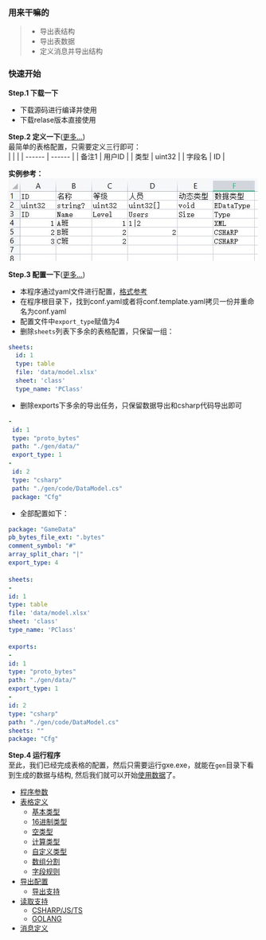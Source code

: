 ### __用来干嘛的__
> * 导出表结构  
> * 导出表数据
> * 定义消息并导出结构

### __快速开始__
__Step.1 下载一下__
* 下载源码进行编译并使用
* 下载relase版本直接使用

__Step.2 定义一下__([更多...](./doc/define.md))   
最简单的表格配置，只需要定义三行即可：  
|        |        |
| ------ | ------ |
| 备注1  | 用户ID |
| 类型   | uint32 |
| 字段名 | ID     |

__实例参考：__  
![图片](./doc/imgs/simple_xlsx.jpg)

__Step.3 配置一下__([更多...](./doc/config.md))
* 本程序通过yaml文件进行配置，[格式参考](https://wenku.baidu.com/view/34ef2502a6e9856a561252d380eb6294dd8822a4.html)
* 在程序根目录下，找到conf.yaml或者将conf.template.yaml拷贝一份并重命名为conf.yaml  
* 配置文件中`export_type`赋值为4
* 删除`sheets`列表下多余的表格配置，只保留一组：
``` yaml
sheets:
  id: 1
  type: table
  file: 'data/model.xlsx'
  sheet: 'class'
  type_name: 'PClass'
```

* 删除exports下多余的导出任务，只保留数据导出和csharp代码导出即可
``` yaml
-
 id: 1
 type: "proto_bytes"
 path: "./gen/data/"
 export_type: 1
-
 id: 2
 type: "csharp"
 path: "./gen/code/DataModel.cs"
 package: "Cfg"
 ``` 

 * 全部配置如下：
 ``` yaml
package: "GameData"
pb_bytes_file_ext: ".bytes"
comment_symbol: "#"
array_split_char: "|"
export_type: 4

sheets:
- 
 id: 1
 type: table
 file: 'data/model.xlsx'
 sheet: 'class'
 type_name: 'PClass'

exports:
-
 id: 1
 type: "proto_bytes"
 path: "./gen/data/"
 export_type: 1
-
 id: 2
 type: "csharp"
 path: "./gen/code/DataModel.cs"
 sheets: ""
 package: "Cfg"
```

__Step.4 运行程序__  
至此，我们已经完成表格的配置，然后只需要运行gxe.exe，就能在`gen`目录下看到生成的数据与结构, 然后我们就可以开始[使用数据](./doc/reader.md)了。  

- [程序参数](./doc/arguments.md)
- [表格定义](./doc/define.md)
  - [基本类型](./doc/field_types.md#基本类型)
  - [16进制类型](./doc/field_types.md#bytes)
  - [空类型](./doc/field_types.md#void)
  - [计算类型](./doc/field_types.md#计算)
  - [自定义类型](./doc/field_types.md#自定义)
  - [数组分割](./doc/field_types.md#分隔符)
  - [字段规则](./doc/field_types.md#规则)
- [导出配置](./doc/config.md)
  - [导出支持](./doc/export_types.md)
- [读取支持](./doc/reader.md)
  - [CSHARP/JS/TS](./doc/reader.md#CSHARP)
  - [GOLANG](./doc/reader.md#GOLANG)
- [消息定义](./doc/message.md)